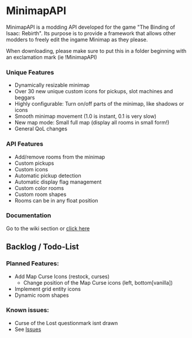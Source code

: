 # MinimapAPI
MinimapAPI is a modding API developed for the game "The Binding of Isaac: Rebirth". Its purpose is to provide a framework that allows other modders to freely edit the ingame Minimap as they please.

When downloading, please make sure to put this in a folder beginning with an exclamation mark (ie !MinimapAPI)

### Unique Features
* Dynamically resizable minimap
* Over 30 new unique custom icons for pickups, slot machines and beggars
* Highly configurable: Turn on/off parts of the minimap, like shadows or icons
* Smooth minimap movement (1.0 is instant, 0.1 is very slow)
* New map mode: Small full map (display all rooms in small form!)
* General QoL changes

### API Features
* Add/remove rooms from the minimap
* Custom pickups
* Custom icons
* Automatic pickup detection
* Automatic display flag management
* Custom color rooms
* Custom room shapes
* Rooms can be in any float position

### Documentation
Go to the wiki section or [click here](https://github.com/TazTxUK/MinimapAPI/wiki)

## Backlog / Todo-List
### Planned Features:
* Add Map Curse Icons (restock, curses)
  * Change position of the Map Curse icons (left, bottom[vanilla])
* Implement grid entity icons
* Dynamic room shapes


### Known issues:
* Curse of the Lost questionmark isnt drawn
* See [Issues](https://github.com/TazTxUK/MinimapAPI/issues)
